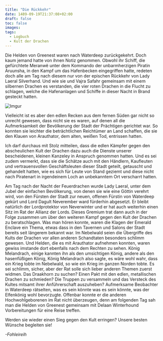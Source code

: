 ```yaml
---
title: "Die Rückkehr"
date: 1489-09-19T21:37:08+02:00
draft: false
toc: false
images:
tags: 
  - Logbuch
  - Kult der Drachen
---
```


Die Helden von Greenest waren nach Waterdeep zurückgekehrt. Doch kaum jemand hatte von ihnen Notiz genommen. Obwohl ihr Schiff, die gefürchtete Meranwë unter dem Kommando der unbarmherzigen Piratin Aruunsha, in den Kampf um das Hafenbecken eingegriffen hatte, redeten doch alle am Tag nach diesem nur von der epischen Rückkehr von Lady Laeral Silverhand. Und wie sie und Vajra Safahr gemeinsam mit einem silbernen Drachen es verstanden, die vier roten Drachen in die Flucht zu schlagen, welche die Hafenanlagen und Schiffe in dieser Nacht in Brand gesteckt hatten.

![Imgur](https://i.imgur.com/qqMWjxq.png?1)

Vielleicht ist es aber den edlen Recken aus dem fernen Süden gar nicht so unrecht gewesen, dass nicht sie es waren, auf denen all die Aufmerksamkeit der Bevölkerung der Stadt der Prächtigen gerichtet war. So konnten sie leichter die beträchtlichen Reichtümer an Land schaffen, die sie den Klauen von Arauthator, dem alten, weißen Tod, entrissen hatten.

Ich darf durchaus mit Stolz mitteilen, dass die edlen Kämpfer gegen den abscheulichen Kult der Drachen dazu auch die Dienste unserer bescheidenen, kleinen Kanzeley in Anspruch genommen hatten. Und es sei zudem vermerkt, dass sie die Schätze auch mit den Händlern, Kaufleuten und vertrauensvollen Geschäftsleuten dieser Stadt geteilt, getauscht und gehandelt hatten, wie es sich für Leute von Stand geziemt und diese nicht nach Piratenart in irgendeinem Loch an unbekanntem Ort verscharrt hatten.

Am Tag nach der Nacht der Feuerdrachen wurde Lady Laeral, unter dem Jubel der einfachen Bevölkerung, von denen sie wie eine Göttin verehrt wird, von den Fürsten der Stadt zur neuen, offenen Fürstin von Waterdeep gekürt und Lord Dagult Neverember ward fürderhin abgesetzt. Er bleibt natürlich der Lordprotektor von Neverwinter und er hat auch weiterhin einen Sitz im Rat der Allianz der Lords. Dieses Gremium trat dann auch in der Folge zusammen um über den weiteren Kampf gegen den Kult der Drachen zu beratschlagen. Was man hören konnte, waren die Klagen der Emerald Enclave ein Thema, etwas dass in den Tavernen und Salons der Stadt bereits seit längerem bekannt war. Im Nebelwald seien die Übergriffe des Kults der Drachen vor allen anderen Schandtaten besonders schlimm gewesen. Und Helden, die es mit Arauthator aufnehmen konnten, waren gewiss imstande dort ebenfalls nach dem Rechten zu sehen. König Melandrach, einige kannten ihn als den umsichtigen König, andere als den hasenfüßigen König, König Melandrach also sagte, es wäre wohl wahr, dass ein Krieg tobte im Nebelwald, so wie ein Krieg im ganzen Norden tobte. Es sei schlimm, sicher, aber der Rat solle sich lieber anderen Themen zuerst widmen. Das Draakhorn zu suchen? Einen Pakt mit den edlen, metallischen Drachen zu schmieden? Die Truppen zu versammeln und das Versteck des Kultes mitsamt ihrer Anführerschaft auszuheben? Aufmerksame Beobachter in Waterdeep rätselten, was es sein könnte was es sein könnte, was der Elfenkönig wohl bevorzugte. Offenbar konnte er die anderen Hochwohlgeborenen im Rat nicht überzeugen, denn am folgenden Tag sah man die Helden von Greenest gemeinsam mit Delaan Winterhound Vorbereitungen für eine Reise treffen.

Werden sie wieder einen Sieg gegen den Kult erringen? Unsere besten Wünsche begleiten sie!

_-Fohleireih_
